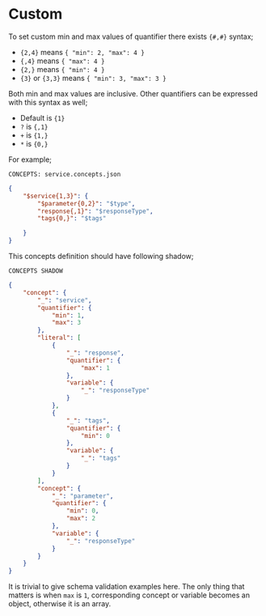 # Custom

To set custom min and max values of quantifier there exists `{#,#}` syntax;

- `{2,4}` means `{ "min": 2, "max": 4 }`
- `{,4}` means `{ "max": 4 }`
- `{2,}` means `{ "min": 4 }`
- `{3}` or `{3,3}` means `{ "min": 3, "max": 3 }`

Both min and max values are inclusive. Other quantifiers can be expressed with
this syntax as well;

- Default is `{1}`
- `?` is `{,1}`
- `+` is `{1,}`
- `*` is `{0,}`

For example;

`CONCEPTS: service.concepts.json`

```json
{
    "$service{1,3}": {
        "$parameter{0,2}": "$type",
        "response{,1}": "$responseType",
        "tags{0,}": "$tags"

    }
}
```

This concepts definition should have following shadow;

`CONCEPTS SHADOW`

```json
{
    "concept": {
        "_": "service",
        "quantifier": {
            "min": 1,
            "max": 3
        },
        "literal": [
            {
                "_": "response",
                "quantifier": {
                    "max": 1
                },
                "variable": {
                    "_": "responseType"
                }
            },
            {
                "_": "tags",
                "quantifier": {
                    "min": 0
                },
                "variable": {
                    "_": "tags"
                }
            }
        ],
        "concept": {
            "_": "parameter",
            "quantifier": {
                "min": 0,
                "max": 2
            },
            "variable": {
                "_": "responseType"
            }
        }
    }
}
```

It is trivial to give schema validation examples here. The only thing that
matters is when `max` is `1`, corresponding concept or variable becomes an
object, otherwise it is an array.

